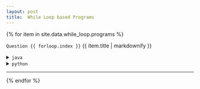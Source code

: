 ```yaml
---
layout: post
title:  While Loop based Programs
---
```


{% for item in site.data.while_loop.programs %}

<code>Question {{ forloop.index }}</code>
{{ item.title | markdownify }}


<!--- java section --->
<details>
    <summary><code>java</code></summary>
    <p>
        {% highlight java %}
        {% if item.code == '' %}
            //{{ site.pending }}
        {% else %}
            {{ item.code }}
        {% endif %}
        {% endhighlight %}
    </p>
</details>

<!--- python section --->
<details>
    <summary><code>python</code></summary>
    <p>
        {% highlight python %}
        {% if item.python == null %}
            #{{ site.pending }}
        {% else %}
            {{ item.python }}
        {% endif %}
        {% endhighlight %}
    </p>
</details>

<hr>

{% endfor %}
